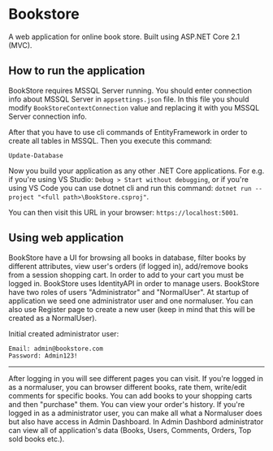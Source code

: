 # Bookstore
A web application for online book store. Built using ASP.NET Core 2.1 (MVC).


## How to run the application
BookStore requires MSSQL Server running. You should enter connection info about MSSQL Server in `appsettings.json` file. In this file you should modify `BookStoreContextConnection` value and replacing it with you MSSQL Server connection info.

After that you have to use cli commands of EntityFramework in order to create all tables in MSSQL. Then you execute this command:

```
Update-Database
```

Now you build your application as any other .NET Core applications. For e.g. if you're using VS Studio: `Debug > Start without debugging`, or if you're using VS Code you can use dotnet cli and run this command: `dotnet run --project "<full path>\BookStore.csproj"`.

You can then visit this URL in your browser: `https://localhost:5001`.

## Using web application
BookStore have a UI for browsing all books in database, filter books by different attributes, view user's orders (if logged in), add/remove books from a session shopping cart. In order to add to your cart you must be logged in. BookStore uses IdentityAPI in order to manage users. BookStore have two roles of users "Administrator" and "NormalUser". At startup of application we seed one administrator user and one normaluser. You can also use Register page to create a new user (keep in mind that this will be created as a NormalUser). 

Initial created administrator user:
```
Email: admin@bookstore.com
Password: Admin123!
```

---
After logging in you will see different pages you can visit. If you're logged in as a normaluser, you can browser different books, rate them, write/edit comments for specific books. You can add books to your shopping carts and then "purchase" them. You can view your order's history. If you're logged in as a administrator user, you can make all what a Normaluser does but also have access in Admin Dashboard. In Admin Dashbord administrator can view all of application's data (Books, Users, Comments, Orders, Top sold books etc.).
